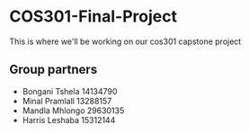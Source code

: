 # COS301-Final-Project
This is where we'll be working on our cos301 capstone project

## Group partners
* Bongani Tshela 14134790
* Minal Pramlall 13288157
* Mandla Mhlongo 29630135
* Harris Leshaba 15312144 

